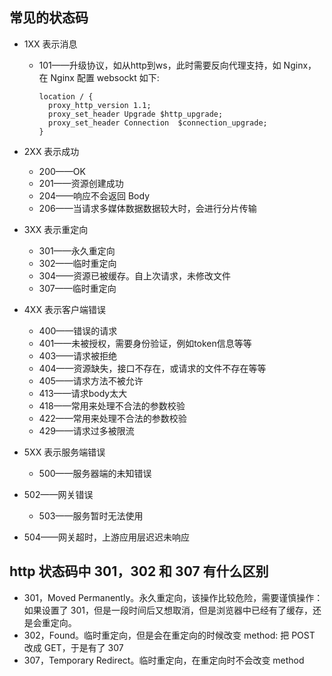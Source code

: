 ## 常见的状态码

- 1XX 表示消息

  - 101——升级协议，如从http到ws，此时需要反向代理支持，如 Nginx，在 Nginx 配置 websockt 如下:

    ```
    location / {
      proxy_http_version 1.1;
      proxy_set_header Upgrade $http_upgrade;
      proxy_set_header Connection  $connection_upgrade;
    }
    ```

- 2XX 表示成功

  - 200——OK
  - 201——资源创建成功
  - 204——响应不会返回 Body
  - 206——当请求多媒体数据数据较大时，会进行分片传输

- 3XX 表示重定向

  - 301——永久重定向
  - 302——临时重定向
  - 304——资源已被缓存。自上次请求，未修改文件
  - 307——临时重定向

- 4XX 表示客户端错误

  - 400——错误的请求
  - 401——未被授权，需要身份验证，例如token信息等等
  - 403——请求被拒绝
  - 404——资源缺失，接口不存在，或请求的文件不存在等等
  - 405——请求方法不被允许
  - 413——请求body太大
  - 418——常用来处理不合法的参数校验
  - 422——常用来处理不合法的参数校验
  - 429——请求过多被限流

- 5XX 表示服务端错误

  - 500——服务器端的未知错误
- 502——网关错误
  - 503——服务暂时无法使用
- 504——网关超时，上游应用层迟迟未响应



## http 状态码中 301，302 和 307 有什么区别

  - 301，Moved Permanently。永久重定向，该操作比较危险，需要谨慎操作：如果设置了 301，但是一段时间后又想取消，但是浏览器中已经有了缓存，还是会重定向。
  - 302，Found。临时重定向，但是会在重定向的时候改变 method: 把 POST 改成 GET，于是有了 307
  - 307，Temporary Redirect。临时重定向，在重定向时不会改变 method


